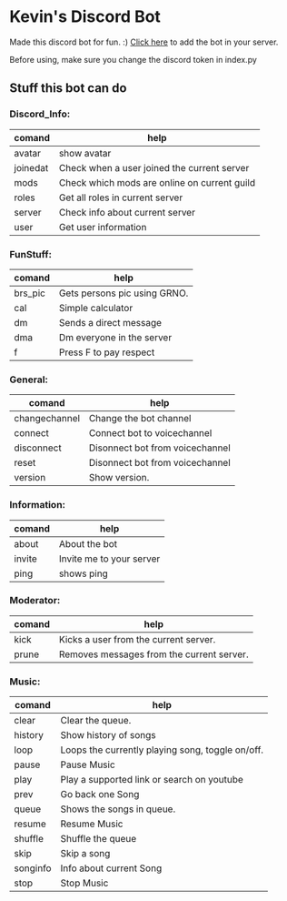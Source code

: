 # Kevin's Discord Bot

Made this discord bot for fun. :) [Click here](https://discord.com/api/oauth2/authorize?client_id=757995031650107424&permissions=8&scope=bot) to add the bot in your server. 

Before using, make sure you change the discord token in index.py 

## **Stuff this bot can do**

### Discord_Info:
  comand | help
  --- | ---
  avatar | show avatar    
  joinedat | Check when a user joined the current server 
  mods | Check which mods are online on current guild 
  roles | Get all roles in current server 
  server | Check info about current server 
  user | Get user information 

### FunStuff:
comand | help
--- | ---
  brs_pic | Gets persons pic using GRNO.
  cal | Simple calculator
  dm | Sends a direct message
  dma | Dm everyone in the server
  f | Press F to pay respect 

### General:
comand | help
  --- | ---
  changechannel | Change the bot channel
  connect | Connect bot to voicechannel
  disconnect | Disonnect bot from voicechannel
  reset | Disonnect bot from voicechannel
  version | Show version.

### Information:
comand | help
  --- | ---
  about | About the bot 
  invite | Invite me to your server 
  ping | shows ping

### Moderator:
comand | help
  --- | ---
  kick | Kicks a user from the current server. 
  prune | Removes messages from the current server. 

### Music:
comand | help
  --- | ---
  clear | Clear the queue.
  history | Show history of songs
  loop | Loops the currently playing song, toggle on/off.
  pause | Pause Music
  play | Play a supported link or search on youtube
  prev | Go back one Song
  queue | Shows the songs in queue.
  resume | Resume Music
  shuffle | Shuffle the queue
  skip | Skip a song
  songinfo | Info about current Song
  stop | Stop Music
